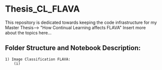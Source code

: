 # Thesis_CL_FLAVA
This repository is dedicated towards keeping the code infrastructure for my Master Thesis--> "How Continual Learning affects FLAVA"
Insert more about the topics here...

## Folder Structure and Notebook Description:  
    1) Image Classification FLAVA:
        (i)

